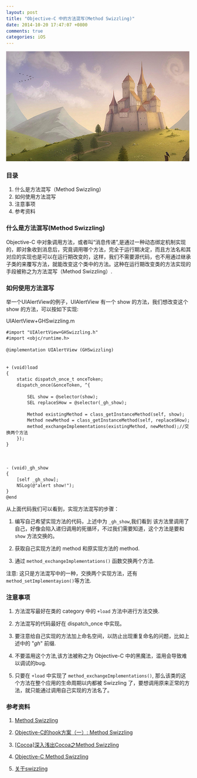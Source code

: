 ```yaml
---
layout: post
title: "Objective-C 中的方法混写(Method Swizzling)"
date: 2014-10-20 17:47:07 +0800
comments: true
categories: iOS
---
```

![](/images/201410201751.png)
### 目录

1. 什么是方法混写（Method Swizzling）
2. 如何使用方法混写
3. 注意事项
4. 参考资料

### 什么是方法混写(Method Swizzling)

Objective-C 中对象调用方法，或者叫“消息传递”,是通过一种动态绑定机制实现的，即对象收到消息后，究竟调用哪个方法，完全于运行期决定，而且方法名和其对应的实现也是可以在运行期改变的，这样，我们不需要源代码，也不用通过继承子类的来覆写方法，就能改变这个类中的方法。这种在运行期改变类的方法实现的手段被称之为方法混写（Method Swizzling）.


### 如何使用方法混写

举一个UIAlertView的例子，UIAlertView 有一个 show 的方法，我们想改变这个 show 的方法，可以按如下实现:

UIAlertView+GHSwizzling.m

```objc
#import "UIAlertView+GHSwizzling.h"
#import <objc/runtime.h>

@implementation UIAlertView (GHSwizzling)


+ (void)load
{
    static dispatch_once_t onceToken;
    dispatch_once(&onceToken, ^{

        SEL show = @selector(show);
        SEL replaceSHow = @selector(_gh_show);

        Method existingMethod = class_getInstanceMethod(self, show);
        Method newMethod = class_getInstanceMethod(self, replaceSHow);
        method_exchangeImplementations(existingMethod, newMethod);//交换两个方法
    });
}



- (void)_gh_show
{
    [self _gh_show];
    NSLog(@"alert show!");
}
@end
```

从上面代码我们可以看到，实现方法混写的步骤：

1. 编写自己希望实现方法的代码，上述中为 `_gh_show`,我们看到 该方法里调用了自己，好像会陷入递归调用的死循环，不过我们需要知道，这个方法是要和 `show` 方法交换的。

2. 获取自己实现方法的 method 和原实现方法的 method.

3. 通过 `method_exchangeImplementations()` 函数交换两个方法.


注意: 这只是方法混写中的一种，交换两个实现方法，还有 `method_setImplementayion()`等方法.


### 注意事项

1. 方法混写最好在类的 category 中的 `+load` 方法中进行方法交换.

2. 方法混写的代码最好在 dispatch_once 中实现。

3. 要注意给自己实现的方法加上命名空间，以防止出现重复命名的问题，比如上述中的 "_gh_" 前缀.

4. 不要滥用这个方法,该方法被称之为 Objective-C 中的黑魔法，滥用会导致难以调试的bug.

5. 只要在 `+load` 中实现了 `method_exchangeImplementations()`, 那么该类的这个方法在整个应用的生命周期以内都被 Swizzling 了，要想调用原来正常的方法，就只能通过调用自己实现的方法名了。



### 参考资料

1. [Method Swizzling](http://nshipster.com/method-swizzling/)

2. [Objective-C的hook方案（一）: Method Swizzling](http://blog.csdn.net/yiyaaixuexi/article/details/9374411)

3. [[Cocoa]深入浅出Cocoa之Method Swizzling](http://www.cnblogs.com/kesalin/archive/2012/01/05/objc_method_swizzling.html)

4. [Objective-C Method Swizzling](http://sjpsega.com/blog/2014/09/17/oc-method-swizzling/)

5. [关于swizzling](http://billwang1990.github.io/blog/2014/01/04/about-swizzling/)
